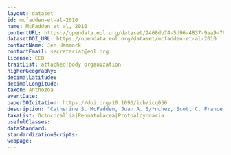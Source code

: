 ```yaml
---
layout: dataset
id: mcfadden-et-al-2010
name: McFadden et al, 2010
contentURL: https://opendata.eol.org/dataset/2468db74-5d96-4837-9aa9-785c8e59fd8f/resource/9b7c7e56-71af-4fcc-9a6f-b88c6180ce6a/download/mcfaddenetal2010.zip
datasetDOI_URL: https://opendata.eol.org/dataset/mcfadden-et-al-2010
contactName: Jen Hammock
contactEmail: secretariat@eol.org
license: CC0
traitList: attached|body organization
higherGeography:
decimalLatitude:
decimalLongitude:
taxon: Anthozoa
eventDate:
paperDOIcitation: https://doi.org/10.1093/icb/icq056
description: "Catherine S. McFadden, Juan A. S/*nchez, Scott C. France, Molecular Phylogenetic Insights into the Evolution of Octocorallia: A Review, Integrative and Comparative Biology, Volume 50, Issue 3, September 2010, Pages 389,Aei410, https://doi.org/10.1093/icb/icq056"
taxaList: Octocorallia|Pennatulacea|Protoalcyonaria
usefulClasses:
dataStandard:
standardizationScripts:
webpage:
---
```


